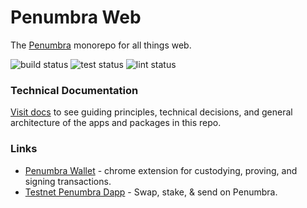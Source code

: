 # Penumbra Web
The [Penumbra](https://penumbra.zone/) monorepo for all things web.

![build status](https://github.com/penumbra-zone/web/actions/workflows/build.yml/badge.svg?branch=main)
![test status](https://github.com/penumbra-zone/web/actions/workflows/test.yml/badge.svg?branch=main)
![lint status](https://github.com/penumbra-zone/web/actions/workflows/lint.yml/badge.svg?branch=main)

### Technical Documentation

[Visit docs](./docs/README.md) to see guiding principles, technical decisions, and general architecture of the apps and packages in this repo.

### Links
- [Penumbra Wallet](https://chrome.google.com/webstore/detail/penumbra-wallet/lkpmkhpnhknhmibgnmmhdhgdilepfghe) - chrome extension for custodying, proving, and signing transactions.
- [Testnet Penumbra Dapp](https://app.testnet.penumbra.zone/) - Swap, stake, & send on Penumbra.
